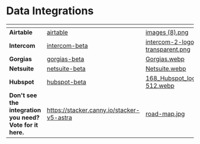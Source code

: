 # Data Integrations

<table data-view="cards"><thead><tr><th></th><th data-hidden data-card-target data-type="content-ref"></th><th data-hidden data-card-cover data-type="files"></th></tr></thead><tbody><tr><td><strong>Airtable</strong></td><td><a href="data-integrations/airtable">airtable</a></td><td><a href="https://3670244749-files.gitbook.io/~/files/v0/b/gitbook-x-prod.appspot.com/o/spaces%2F6QaGf7ZvNU2Re8mlQTaJ%2Fuploads%2FwtIjvOiDkl0UciiSF0B5%2Fimages%20(8).png?alt=media&#x26;token=48a73a09-a5e8-41ab-a5d6-76efd3690327">images (8).png</a></td></tr><tr><td><strong>Intercom</strong></td><td><a href="data-integrations/intercom-beta">intercom-beta</a></td><td><a href="https://3670244749-files.gitbook.io/~/files/v0/b/gitbook-x-prod.appspot.com/o/spaces%2F6QaGf7ZvNU2Re8mlQTaJ%2Fuploads%2FksbDHaDAbwCarCICD07Q%2Fintercom-2-logo-png-transparent.png?alt=media&#x26;token=5a5b8af4-0e64-4153-adcc-a83b27ad98f7">intercom-2-logo-png-transparent.png</a></td></tr><tr><td><strong>Gorgias</strong></td><td><a href="data-integrations/gorgias-beta">gorgias-beta</a></td><td><a href="https://3670244749-files.gitbook.io/~/files/v0/b/gitbook-x-prod.appspot.com/o/spaces%2F6QaGf7ZvNU2Re8mlQTaJ%2Fuploads%2Fp7PZ7Bu1UAoY6li4LRqo%2FGorgias.webp?alt=media&#x26;token=0d60cbee-68b0-4b7a-be48-2503ad5f8225">Gorgias.webp</a></td></tr><tr><td><strong>Netsuite</strong></td><td><a href="data-integrations/netsuite-beta">netsuite-beta</a></td><td><a href="https://3670244749-files.gitbook.io/~/files/v0/b/gitbook-x-prod.appspot.com/o/spaces%2F6QaGf7ZvNU2Re8mlQTaJ%2Fuploads%2FJLrJrvvKuS8luXRpIHY1%2FNetsuite.webp?alt=media&#x26;token=38faac00-b266-423b-bb6c-53091e5267fb">Netsuite.webp</a></td></tr><tr><td><strong>Hubspot</strong></td><td><a href="data-integrations/hubspot-beta">hubspot-beta</a></td><td><a href="https://3670244749-files.gitbook.io/~/files/v0/b/gitbook-x-prod.appspot.com/o/spaces%2F6QaGf7ZvNU2Re8mlQTaJ%2Fuploads%2FvgAPmWf4dtrrrDZTZoGs%2F168_Hubspot_logo_logos-512.webp?alt=media&#x26;token=67530690-ce60-4e01-a6f3-3fb905932f67">168_Hubspot_logo_logos-512.webp</a></td></tr><tr><td><strong>Don't see the integration you need? Vote for it here.</strong> </td><td><a href="https://stacker.canny.io/stacker-v5-astra">https://stacker.canny.io/stacker-v5-astra</a></td><td><a href="https://3670244749-files.gitbook.io/~/files/v0/b/gitbook-x-prod.appspot.com/o/spaces%2F6QaGf7ZvNU2Re8mlQTaJ%2Fuploads%2FlqyKpTSjK74A1PycvRDh%2Froad-map.jpg?alt=media&#x26;token=640eee4c-9d67-4b28-926d-b3d12ceeeb8c">road-map.jpg</a></td></tr></tbody></table>
